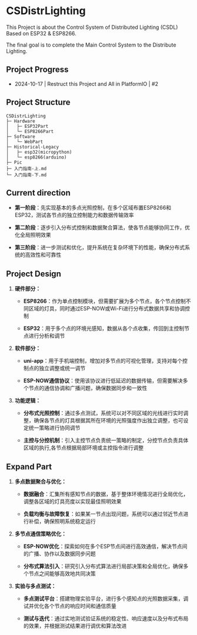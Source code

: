 # CSDistrLighting

This Project is about the Control System of Distributed Lighting (CSDL) Based on ESP32 & ESP8266.

The final goal is to complete the Main Control System to the Distribute Lighting.

## Project Progress

- 2024-10-17 | Restruct this Project and All in PlatformIO | #2


## Project Structure

```plaintext
CSDistrLighting
├─ Hardware
│   ├─ ESP32Part
│   └─ ESP8266Part
├─ Software
│   └─ WebPart
├─ Historical-Legacy
│   ├─ esp32(micropython)
│   └─ esp8266(arduino)
├─ Pic
├─ 入门指南-上.md
└─ 入门指南-下.md
```

## Current direction

- **第一阶段**：先实现基本的多点光照控制，在多个区域布置ESP8266和ESP32，测试各节点的独立控制能力和数据传输效率

- **第二阶段**：逐步引入分布式控制和数据聚合算法，使各节点能够协同工作，优化全局照明效果

- **第三阶段**：进一步测试和优化，提升系统在复杂环境下的性能，确保分布式系统的高效性和可靠性

## Project Design

1. **硬件部分：**
   - **ESP8266**：作为单点控制模块，但需要扩展为多个节点，各个节点控制不同区域的灯具，同时通过ESP-NOW或Wi-Fi进行分布式数据共享和协调控制

   - **ESP32**：用于多个点的环境光感知，数据从各个点收集，传回到主控制节点进行分析和调节

2. **软件部分：**
   - **uni-app**：用于手机端控制，增加对多节点的可视化管理，支持对每个控制点的独立调整或统一调节

   - **ESP-NOW通信协议**：使用该协议进行低延迟的数据传输，但需要解决多个节点的通信协调和广播问题，确保数据同步和一致性

3. **功能逻辑：**
   - **分布式光照控制**：通过多点测试，系统可以对不同区域的光线进行实时调整，确保各节点的灯具根据其所在环境的光照强度作出独立调整，也可设定统一策略进行协同调节

   - **主控与分控机制**：引入主控节点负责统一策略的制定，分控节点负责具体区域的执行,各节点根据局部环境或主控指令进行调整

## Expand Part

1. **多点数据聚合与优化：**
   - **数据融合**：汇集所有感知节点的数据，基于整体环境情况进行全局优化，调整各区域的灯具亮度以实现最佳照明效果

   - **负载均衡与故障恢复**：如果某一节点出现问题，系统可以通过邻近节点进行补偿，确保照明系统稳定运行

2. **多节点通信策略优化：**
   - **ESP-NOW优化**：探索如何在多个ESP节点间进行高效通信，解决节点间的广播、协作以及数据同步问题

   - **分布式算法引入**：研究引入分布式算法进行局部决策和全局优化，确保多个节点之间能够高效地共同决策

3. **实验与多点测试：**
   - **多点测试平台**：搭建物理实验平台，进行多个感知点的光照数据采集，调试并优化各个节点的响应时间和通信质量

   - **测试与迭代**：通过实地测试验证系统的稳定性、响应速度以及分布式布局的效果，并根据测试结果进行调优和算法改进

